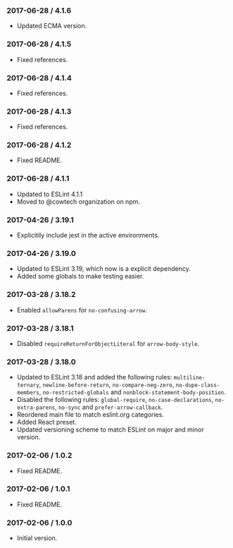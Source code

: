 ### 2017-06-28 / 4.1.6

* Updated ECMA version.

### 2017-06-28 / 4.1.5

* Fixed references.

### 2017-06-28 / 4.1.4

* Fixed references.

### 2017-06-28 / 4.1.3

* Fixed references.

### 2017-06-28 / 4.1.2

* Fixed README.

### 2017-06-28 / 4.1.1

* Updated to ESLint 4.1.1
* Moved to @cowtech organization on npm.

### 2017-04-26 / 3.19.1

* Explicitily include jest in the active environments.

### 2017-04-26 / 3.19.0

* Updated to ESLint 3.19, which now is a explicit dependency.
* Added some globals to make testing easier.

### 2017-03-28 / 3.18.2

* Enabled `allowParens` for `no-confusing-arrow`.

### 2017-03-28 / 3.18.1

* Disabled `requireReturnForObjectLiteral` for `arrow-body-style`.

### 2017-03-28 / 3.18.0

* Updated to ESLint 3.18 and added the following rules: `multiline-ternary`, `newline-before-return`, `no-compare-neg-zero`, `no-dupe-class-members`, `no-restricted-globals` and `nonblock-statement-body-position`.
* Disabled the following rules: `global-require`, `no-case-declarations`, `no-extra-parens`, `no-sync` and `prefer-arrow-callback`.
* Reordered main file to match eslint.org categories.
* Added React preset.
* Updated versioning scheme to match ESLint on major and minor version.

### 2017-02-06 / 1.0.2

* Fixed README.

### 2017-02-06 / 1.0.1

* Fixed README.

### 2017-02-06 / 1.0.0

* Initial version.
